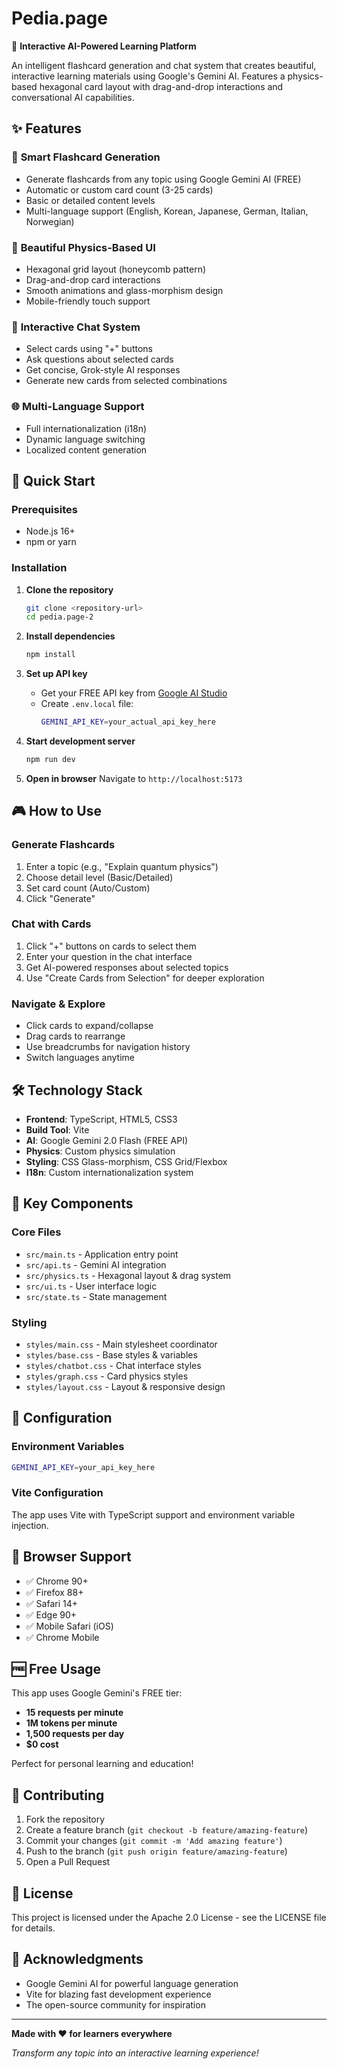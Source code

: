 # Pedia.page

🚀 **Interactive AI-Powered Learning Platform**

An intelligent flashcard generation and chat system that creates beautiful, interactive learning materials using Google's Gemini AI. Features a physics-based hexagonal card layout with drag-and-drop interactions and conversational AI capabilities.

## ✨ Features

### 🎯 **Smart Flashcard Generation**
- Generate flashcards from any topic using Google Gemini AI (FREE)
- Automatic or custom card count (3-25 cards)
- Basic or detailed content levels
- Multi-language support (English, Korean, Japanese, German, Italian, Norwegian)

### 🎨 **Beautiful Physics-Based UI**
- Hexagonal grid layout (honeycomb pattern)
- Drag-and-drop card interactions
- Smooth animations and glass-morphism design
- Mobile-friendly touch support

### 💬 **Interactive Chat System**
- Select cards using "+" buttons
- Ask questions about selected cards
- Get concise, Grok-style AI responses
- Generate new cards from selected combinations

### 🌐 **Multi-Language Support**
- Full internationalization (i18n)
- Dynamic language switching
- Localized content generation

## 🚀 Quick Start

### Prerequisites
- Node.js 16+ 
- npm or yarn

### Installation

1. **Clone the repository**
   ```bash
   git clone <repository-url>
   cd pedia.page-2
   ```

2. **Install dependencies**
   ```bash
   npm install
   ```

3. **Set up API key**
   - Get your FREE API key from [Google AI Studio](https://aistudio.google.com/app/apikey)
   - Create `.env.local` file:
     ```bash
     GEMINI_API_KEY=your_actual_api_key_here
     ```

4. **Start development server**
   ```bash
   npm run dev
   ```

5. **Open in browser**
   Navigate to `http://localhost:5173`

## 🎮 How to Use

### Generate Flashcards
1. Enter a topic (e.g., "Explain quantum physics")
2. Choose detail level (Basic/Detailed)
3. Set card count (Auto/Custom)
4. Click "Generate"

### Chat with Cards
1. Click "+" buttons on cards to select them
2. Enter your question in the chat interface
3. Get AI-powered responses about selected topics
4. Use "Create Cards from Selection" for deeper exploration

### Navigate & Explore
- Click cards to expand/collapse
- Drag cards to rearrange
- Use breadcrumbs for navigation history
- Switch languages anytime

## 🛠️ Technology Stack

- **Frontend**: TypeScript, HTML5, CSS3
- **Build Tool**: Vite
- **AI**: Google Gemini 2.0 Flash (FREE API)
- **Physics**: Custom physics simulation
- **Styling**: CSS Glass-morphism, CSS Grid/Flexbox
- **I18n**: Custom internationalization system

## 🎨 Key Components

### Core Files
- `src/main.ts` - Application entry point
- `src/api.ts` - Gemini AI integration
- `src/physics.ts` - Hexagonal layout & drag system
- `src/ui.ts` - User interface logic
- `src/state.ts` - State management

### Styling
- `styles/main.css` - Main stylesheet coordinator
- `styles/base.css` - Base styles & variables
- `styles/chatbot.css` - Chat interface styles
- `styles/graph.css` - Card physics styles
- `styles/layout.css` - Layout & responsive design

## 🔧 Configuration

### Environment Variables
```bash
GEMINI_API_KEY=your_api_key_here
```

### Vite Configuration
The app uses Vite with TypeScript support and environment variable injection.

## 📱 Browser Support

- ✅ Chrome 90+
- ✅ Firefox 88+
- ✅ Safari 14+
- ✅ Edge 90+
- ✅ Mobile Safari (iOS)
- ✅ Chrome Mobile

## 🆓 Free Usage

This app uses Google Gemini's FREE tier:
- **15 requests per minute**
- **1M tokens per minute**
- **1,500 requests per day**
- **$0 cost**

Perfect for personal learning and education!

## 🤝 Contributing

1. Fork the repository
2. Create a feature branch (`git checkout -b feature/amazing-feature`)
3. Commit your changes (`git commit -m 'Add amazing feature'`)
4. Push to the branch (`git push origin feature/amazing-feature`)
5. Open a Pull Request

## 📄 License

This project is licensed under the Apache 2.0 License - see the LICENSE file for details.

## 🙏 Acknowledgments

- Google Gemini AI for powerful language generation
- Vite for blazing fast development experience
- The open-source community for inspiration

---

**Made with ❤️ for learners everywhere**

*Transform any topic into an interactive learning experience!*
